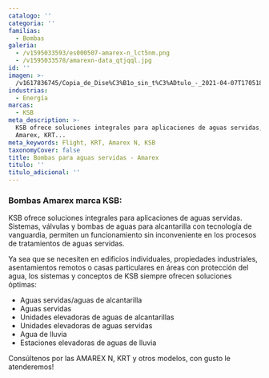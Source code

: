 ```yaml
---
catalogo: ''
categoria: ''
familias:
  - Bombas
galeria:
  - /v1595033593/es000507-amarex-n_lct5nm.png
  - /v1595033578/amarexn-data_qtjqql.jpg
id: ''
imagen: >-
  /v1617836745/Copia_de_Dise%C3%B1o_sin_t%C3%ADtulo_-_2021-04-07T170518.565_wfu3zh.png
industrias:
  - Energía
marcas:
  - KSB
meta_description: >-
  KSB ofrece soluciones integrales para aplicaciones de aguas servidas, tipo
  Amarex, KRT...
meta_keywords: Flight, KRT, Amarex N, KSB
taxonomyCover: false
title: Bombas para aguas servidas - Amarex
titulo: ''
titulo_adicional: ''
---
```


### **Bombas Amarex marca KSB:**

KSB ofrece soluciones integrales para aplicaciones de aguas servidas. Sistemas, válvulas y bombas de aguas para alcantarilla con tecnología de vanguardia, permiten un funcionamiento sin inconveniente en los procesos de tratamientos de aguas servidas.

Ya sea que se necesiten en edificios individuales, propiedades industriales, asentamientos remotos o casas particulares en áreas con protección del agua, los sistemas y conceptos de KSB siempre ofrecen soluciones óptimas:

- Aguas servidas/aguas de alcantarilla
- Aguas servidas
- Unidades elevadoras de aguas de alcantarillas
- Unidades elevadoras de aguas servidas
- Agua de lluvia
- Estaciones elevadoras de aguas de lluvia

Consúltenos por las AMAREX N, KRT y otros modelos, con gusto le atenderemos!
